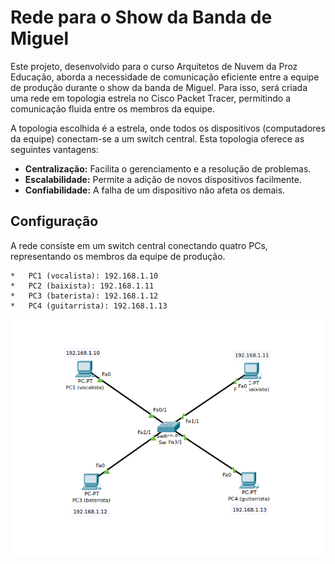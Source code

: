 # Rede para o Show da Banda de Miguel

Este projeto, desenvolvido para o curso Arquitetos de Nuvem da Proz Educação, aborda a necessidade de comunicação eficiente entre a equipe de produção durante o show da banda de Miguel. Para isso, será criada uma rede em topologia estrela no Cisco Packet Tracer, permitindo a comunicação fluida entre os membros da equipe.

A topologia escolhida é a estrela, onde todos os dispositivos (computadores da equipe) conectam-se a um switch central. Esta topologia oferece as seguintes vantagens:

*   **Centralização:** Facilita o gerenciamento e a resolução de problemas.
*   **Escalabilidade:** Permite a adição de novos dispositivos facilmente.
*   **Confiabilidade:** A falha de um dispositivo não afeta os demais.


## Configuração

A rede consiste em um switch central conectando quatro PCs, representando os membros da equipe de produção.

    *   PC1 (vocalista): 192.168.1.10
    *   PC2 (baixista): 192.168.1.11
    *   PC3 (baterista): 192.168.1.12
    *   PC4 (guitarrista): 192.168.1.13

![images](https://github.com/phatima05/proz-topologia-de-rede/blob/main/images/Topologia_Rede_CISCO.png)
